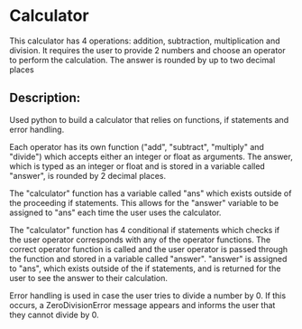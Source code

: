 # Calculator

This calculator has 4 operations: addition, subtraction, multiplication and division. 
It requires the user to provide 2 numbers and choose an operator to perform the calculation. The answer is rounded by up to two decimal places

## Description:

Used python to build a calculator that relies on functions, if statements and error handling. 

Each operator has its own function ("add", "subtract", "multiply" and "divide") which accepts either an integer or float as arguments. 
The answer, which is typed as an integer or float and is stored in a variable called "answer", is rounded by 2 decimal places.

The "calculator" function has a variable called "ans" which exists outside of the proceeding if statements. 
This allows for the "answer" variable to be assigned to "ans" each time the user uses the calculator. 

The "calculator" function has 4 conditional if statements which checks if the user operator corresponds with any of the operator functions.
The correct operator function is called and the user operator is passed through the function and stored in a variable called "answer". 
"answer" is assigned to "ans", which exists outside of the if statements, and is returned for the user to see the answer to their calculation.

Error handling is used in case the user tries to divide a number by 0. 
If this occurs, a ZeroDivisionError message appears and informs the user that they cannot divide by 0.
